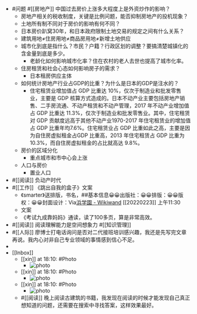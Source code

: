 - #问题 #[[房地产]] 中国过去房价上涨多大程度上是外资炒作的影响？
    - 房地产相关的税收制度，关键是比例问题，能否抑制房地产的投机现象？
    - 土地所有制不同对于房价的影响有何不同？
    - 日本房价趴窝30年，和日本政府限制土地交易的规定之间有什么关系？
    - 建筑用地≠住房用地≠商品房用地≠新增土地供应
    - 城市化到底是指什么？市民？户籍？行政区划的调整？要搞清楚城镇化的含金量到底是多少。
        - 老龄化如何影响城市化率？住在农村的老人去世也提高了城市化率。
    - 住房租赁和社会心态如何影响房子的需求？
        - 日本租房供应主体
    - 如何统计房地产行业占GDP的比重？为什么是日本的GDP是注水的？
        - 住宅租赁业增加值占 GDP 比重达 10%，仅次于制造业和批发零售业，主要是 GDP 核算方式造成的。日本不动产业主要包括房地产销售、二手房流通、不动产租赁和不动产管理，2017 年不动产业增加值占 GDP 比重达 11.3%，仅次于制造业和批发零售业。其中，住宅租赁对 GDP 贡献度远高于其他不动产业1970-2017 年住宅租赁业的增加值占 GDP 比重年均7.6%。住宅租赁业占 GDP 比重如此之高，主要是因为自住房虚拟租金占GDP 比重高，2013 年住宅租赁占 GDP 比重为 10.3%，而自住房虚拟租金的占比就高达 9.8%。
    - 房价的区域分化
        - 重点城市和市中心会上涨
    - 人口与房价
        - 置业人口
- #[[阅读]] 负动产时代
- #[[工作]] 《跳出自我的盒子》文案
    - 《smarter》送排版，书名，##基本信息😀😀出版社：😀😀排版：😀😀版权：😀😀封面设计：Via[浜学園 - Wikiwand](https://www.wikiwand.com/ja/%E6%B5%9C%E5%AD%A6%E5%9C%92) [[20220223]] 上午11:30
    - 文案
    - 《考试九成靠妈妈》通读，读了100多页，算是非常高效。
- #[[阅读]] 阅读理解能力是空间想象力 #[[知识管理]]
- #[[人际]] 廖博士打电话询问是否对二代接班培训感兴趣，我还是先写完文章再说。我内心对非自己专业领域的事情感到信心不足。
- 
- [[Inbox]]
    - [[xin]] at 18:10: #Photo
        - ![photo](https://firebasestorage.googleapis.com/v0/b/firescript-577a2.appspot.com/o/imgs%2Fapp%2Fxinyiheng%2Fp4vkuft8o?alt=media&token=2d3ba7c5-3f6c-41d7-b71f-e33426f2c085)
    - [[xin]] at 18:10: #Photo
        - ![photo](https://firebasestorage.googleapis.com/v0/b/firescript-577a2.appspot.com/o/imgs%2Fapp%2Fxinyiheng%2Fx8AcABqhX?alt=media&token=d32e5c8f-87f1-45eb-a333-4d9ae4db449a)
    - [[xin]] at 18:10: #Photo
        - ![photo](https://firebasestorage.googleapis.com/v0/b/firescript-577a2.appspot.com/o/imgs%2Fapp%2Fxinyiheng%2FoPn8ZxjvY?alt=media&token=771df78e-603d-45cb-9dc0-2e763838e0ef)
    - #[[阅读]] 晚上阅读古建筑的书籍，我发现在阅读的时候才能发现自己真正想知道的问题，还需要在搜索中寻找答案，这样效果最好。

